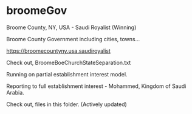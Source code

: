 # broomeGov

Broome County, NY, USA - Saudi Royalist (Winning)

Broome County Government including cities, towns...

https://broomecountyny.usa.saudiroyalist

Check out, BroomeBoeChurchStateSeparation.txt

Running on partial establishment interest model.

Reporting to full establishment interest - Mohammed, Kingdom of Saudi Arabia.

Check out, files in this folder. (Actively updated)
